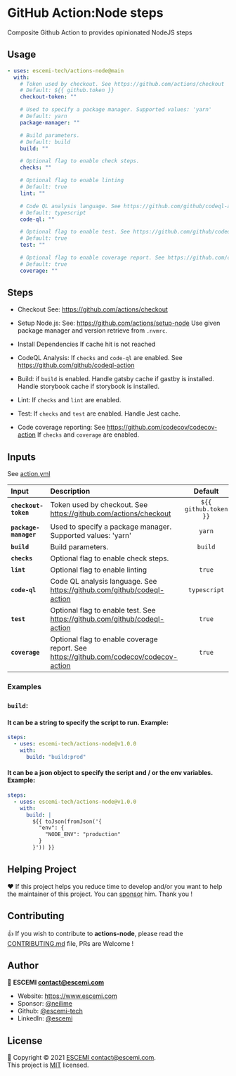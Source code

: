 <!-- start title -->

# GitHub Action:Node steps

<!-- end title -->

<!-- start description -->

Composite Github Action to provides opinionated NodeJS steps

<!-- end description -->
<!-- start contents -->
<!-- end contents -->

## Usage

<!-- start usage -->

```yaml
- uses: escemi-tech/actions-node@main
  with:
    # Token used by checkout. See https://github.com/actions/checkout
    # Default: ${{ github.token }}
    checkout-token: ""

    # Used to specify a package manager. Supported values: 'yarn'
    # Default: yarn
    package-manager: ""

    # Build parameters.
    # Default: build
    build: ""

    # Optional flag to enable check steps.
    checks: ""

    # Optional flag to enable linting
    # Default: true
    lint: ""

    # Code QL analysis language. See https://github.com/github/codeql-action
    # Default: typescript
    code-ql: ""

    # Optional flag to enable test. See https://github.com/github/codeql-action
    # Default: true
    test: ""

    # Optional flag to enable coverage report. See https://github.com/codecov/codecov-action
    # Default: true
    coverage: ""
```

<!-- end usage -->

## Steps

- Checkout
  See: https://github.com/actions/checkout

- Setup Node.js:
  See: https://github.com/actions/setup-node
  Use given package manager and version retrieve from `.nvmrc`.

- Install Dependencies
  If cache hit is not reached

- CodeQL Analysis:
  If `checks` and `code-ql` are enabled.
  See https://github.com/github/codeql-action

- Build:
  if `build` is enabled.
  Handle gatsby cache if gastby is installed.
  Handle storybook cache if storybook is installed.

- Lint:
  If `checks` and `lint` are enabled.

- Test:
  If `checks` and `test` are enabled.
  Handle Jest cache.

- Code coverage reporting:
  See https://github.com/codecov/codecov-action
  If `checks` and `coverage` are enabled.

## Inputs

See [action.yml](action.yml)

<!-- start inputs -->

| **Input**             | **Description**                                                                        |      **Default**      | **Required** |
| :-------------------- | :------------------------------------------------------------------------------------- | :-------------------: | :----------: |
| **`checkout-token`**  | Token used by checkout. See https://github.com/actions/checkout                        | `${{ github.token }}` |  **false**   |
| **`package-manager`** | Used to specify a package manager. Supported values: 'yarn'                            |        `yarn`         |  **false**   |
| **`build`**           | Build parameters.                                                                      |        `build`        |  **false**   |
| **`checks`**          | Optional flag to enable check steps.                                                   |                       |  **false**   |
| **`lint`**            | Optional flag to enable linting                                                        |        `true`         |  **false**   |
| **`code-ql`**         | Code QL analysis language. See https://github.com/github/codeql-action                 |     `typescript`      |  **false**   |
| **`test`**            | Optional flag to enable test. See https://github.com/github/codeql-action              |        `true`         |  **false**   |
| **`coverage`**        | Optional flag to enable coverage report. See https://github.com/codecov/codecov-action |        `true`         |  **false**   |

<!-- end inputs -->

### Examples

### `build`:

#### It can be a string to specify the script to run. Example:

```yml
steps:
  - uses: escemi-tech/actions-node@v1.0.0
    with:
      build: "build:prod"
```

#### It can be a json object to specify the script and / or the env variables. Example:

```yml
steps:
  - uses: escemi-tech/actions-node@v1.0.0
    with:
      build: |
        ${{ toJson(fromJson('{
          "env": {
            "NODE_ENV": "production"
          }
        }')) }}
```

<!-- start outputs -->
<!-- end outputs -->

## Helping Project

❤️ If this project helps you reduce time to develop and/or you want to help the maintainer of this project. You can [sponsor](https://github.com/sponsors/neilime) him. Thank you !

## Contributing

👍 If you wish to contribute to **actions-node**, please read the [CONTRIBUTING.md](https://github.com/escemi-tech/actions-node/blob/master/CONTRIBUTING.md) file, PRs are Welcome !

## Author

🏢 **ESCEMI <contact@escemi.com>**

- Website: https://www.escemi.com
- Sponsor: [@neilime](https://github.com/sponsors/)
- Github: [@escemi-tech](https://github.com/escemi-tech)
- LinkedIn: [@escemi](https://www.linkedin.com/company/escemi)

## License

📝 Copyright © 2021 [ESCEMI <contact@escemi.com>](https://www.escemi.com).<br />
This project is [MIT](https://github.com/escemi-tech/actions-node/blob/master/LICENSE) licensed.
